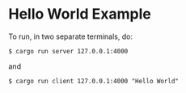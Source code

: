 # Hello World Example


To run, in two separate terminals, do:

```
$ cargo run server 127.0.0.1:4000
```

and

```
$ cargo run client 127.0.0.1:4000 "Hello World"
```